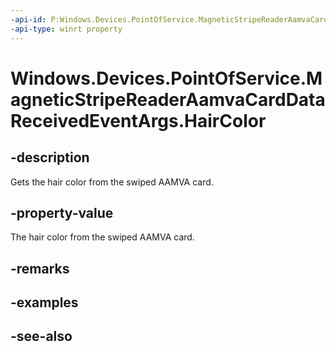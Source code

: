 ```yaml
---
-api-id: P:Windows.Devices.PointOfService.MagneticStripeReaderAamvaCardDataReceivedEventArgs.HairColor
-api-type: winrt property
---
```


<!-- Property syntax
public string HairColor { get; }
-->

# Windows.Devices.PointOfService.MagneticStripeReaderAamvaCardDataReceivedEventArgs.HairColor

## -description
Gets the hair color from the swiped AAMVA card.

## -property-value
The hair color from the swiped AAMVA card.

## -remarks

## -examples

## -see-also

